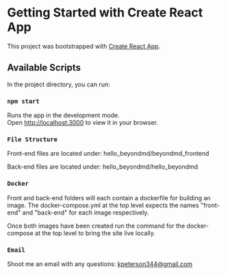 # Getting Started with Create React App

This project was bootstrapped with [Create React App](https://github.com/facebook/create-react-app).

## Available Scripts

In the project directory, you can run:

### `npm start`

Runs the app in the development mode.\
Open [http://localhost:3000](http://localhost:3000) to view it in your browser.

### `File Structure`

Front-end files are located under: hello_beyondmd/beyondmd_frontend

Back-end files are located under: hello_beyondmd/hello_beyondmd

### `Docker`

Front and back-end folders will each contain a dockerfile for building an image.
The docker-compose.yml at the top level expects the names "front-end" and "back-end" for each image respectively.

Once both images have been created run the command for the docker-compose at the top level to bring the site live locally.

### `Email`

Shoot me an email with any questions: kpeterson344@gmail.com
